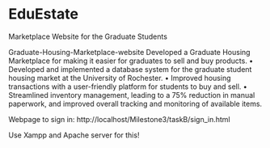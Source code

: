# EduEstate
Marketplace Website for the Graduate Students

Graduate-Housing-Marketplace-website
Developed a Graduate Housing Marketplace for making it easier for graduates to sell and buy products.
• Developed and implemented a database system for the graduate student housing market at the University of Rochester.
• Improved housing transactions with a user-friendly platform for students to buy and sell.
• Streamlined inventory management, leading to a 75% reduction in manual paperwork, and improved overall tracking and monitoring of available items.

Webpage to sign in: http://localhost/Milestone3/taskB/sign_in.html

Use Xampp and Apache server for this!
